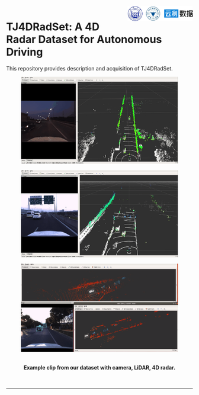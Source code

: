 <img src="docs/logo/logo.png" align="right" width="35%">
 
# TJ4DRadSet: A 4D Radar Dataset for Autonomous Driving

This repository provides description and acquisition of TJ4DRadSet.

<div align="center">
<figure>
<img src="docs/pictures/example2.gif" />
</figure>
 <figure>
<img src="docs/pictures/example3.gif" />
</figure>
 <figure>
<img src="docs/pictures/example4.gif" />
</figure>
<br />
<b>Example clip from our dataset with camera, LiDAR, 4D radar.</b>
</div>
<br>
<br>

---
